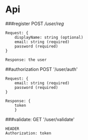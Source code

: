 # Api

###register
POST _/user/reg_
 
```
Request: {
    displayName: string (optional)
    email: string (required)
    password (required) 
}

Response: the user
```
 
 
##authorization 
POST '/user/auth'

```
Request: {
    email: string (required)
    password (required) 
}

Response: {
    token
    }
```

###validate:
GET '/user/validate'

```
HEADER
Authorization: token
```